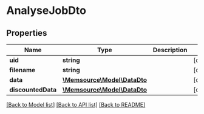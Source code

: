 # AnalyseJobDto

## Properties
Name | Type | Description | Notes
------------ | ------------- | ------------- | -------------
**uid** | **string** |  | [optional] 
**filename** | **string** |  | [optional] 
**data** | [**\Memsource\Model\DataDto**](DataDto.md) |  | [optional] 
**discountedData** | [**\Memsource\Model\DataDto**](DataDto.md) |  | [optional] 

[[Back to Model list]](../README.md#documentation-for-models) [[Back to API list]](../README.md#documentation-for-api-endpoints) [[Back to README]](../README.md)


